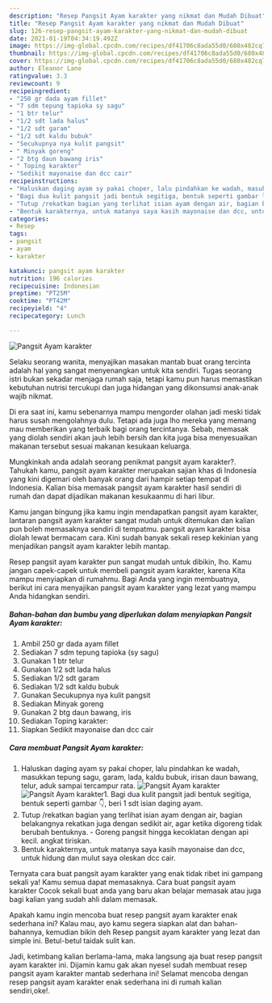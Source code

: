 ```yaml
---
description: "Resep Pangsit Ayam karakter yang nikmat dan Mudah Dibuat"
title: "Resep Pangsit Ayam karakter yang nikmat dan Mudah Dibuat"
slug: 126-resep-pangsit-ayam-karakter-yang-nikmat-dan-mudah-dibuat
date: 2021-01-19T04:34:19.492Z
image: https://img-global.cpcdn.com/recipes/df41706c8ada55d0/680x482cq70/pangsit-ayam-karakter-foto-resep-utama.jpg
thumbnail: https://img-global.cpcdn.com/recipes/df41706c8ada55d0/680x482cq70/pangsit-ayam-karakter-foto-resep-utama.jpg
cover: https://img-global.cpcdn.com/recipes/df41706c8ada55d0/680x482cq70/pangsit-ayam-karakter-foto-resep-utama.jpg
author: Eleanor Lane
ratingvalue: 3.3
reviewcount: 9
recipeingredient:
- "250 gr dada ayam fillet"
- "7 sdm tepung tapioka sy sagu"
- "1 btr telur"
- "1/2 sdt lada halus"
- "1/2 sdt garam"
- "1/2 sdt kaldu bubuk"
- "Secukupnya nya kulit pangsit"
- " Minyak goreng"
- "2 btg daun bawang iris"
- " Toping karakter"
- "Sedikit mayonaise dan dcc cair"
recipeinstructions:
- "Haluskan daging ayam sy pakai choper, lalu pindahkan ke wadah, masukkan tepung sagu, garam, lada, kaldu bubuk, irisan daun bawang, telur, aduk sampai tercampur rata."
- "Bagi dua kulit pangsit jadi bentuk segitiga, bentuk seperti gambar 👇, beri 1 sdt isian daging ayam."
- "Tutup /rekatkan bagian yang terlihat isian ayam dengan air, bagian belakangnya rekatkan juga dengan sedikit air, agar ketika digoreng tidak berubah bentuknya.  Goreng pangsit hingga kecoklatan dengan api kecil. angkat tiriskan."
- "Bentuk karakternya, untuk matanya saya kasih mayonaise dan dcc, untuk hidung dan mulut saya oleskan dcc cair."
categories:
- Resep
tags:
- pangsit
- ayam
- karakter

katakunci: pangsit ayam karakter 
nutrition: 196 calories
recipecuisine: Indonesian
preptime: "PT25M"
cooktime: "PT42M"
recipeyield: "4"
recipecategory: Lunch

---
```



![Pangsit Ayam karakter](https://img-global.cpcdn.com/recipes/df41706c8ada55d0/680x482cq70/pangsit-ayam-karakter-foto-resep-utama.jpg)

Selaku seorang wanita, menyajikan masakan mantab buat orang tercinta adalah hal yang sangat menyenangkan untuk kita sendiri. Tugas seorang istri bukan sekadar menjaga rumah saja, tetapi kamu pun harus memastikan kebutuhan nutrisi tercukupi dan juga hidangan yang dikonsumsi anak-anak wajib nikmat.

Di era  saat ini, kamu sebenarnya mampu mengorder olahan jadi meski tidak harus susah mengolahnya dulu. Tetapi ada juga lho mereka yang memang mau memberikan yang terbaik bagi orang tercintanya. Sebab, memasak yang diolah sendiri akan jauh lebih bersih dan kita juga bisa menyesuaikan makanan tersebut sesuai makanan kesukaan keluarga. 



Mungkinkah anda adalah seorang penikmat pangsit ayam karakter?. Tahukah kamu, pangsit ayam karakter merupakan sajian khas di Indonesia yang kini digemari oleh banyak orang dari hampir setiap tempat di Indonesia. Kalian bisa memasak pangsit ayam karakter hasil sendiri di rumah dan dapat dijadikan makanan kesukaanmu di hari libur.

Kamu jangan bingung jika kamu ingin mendapatkan pangsit ayam karakter, lantaran pangsit ayam karakter sangat mudah untuk ditemukan dan kalian pun boleh memasaknya sendiri di tempatmu. pangsit ayam karakter bisa diolah lewat bermacam cara. Kini sudah banyak sekali resep kekinian yang menjadikan pangsit ayam karakter lebih mantap.

Resep pangsit ayam karakter pun sangat mudah untuk dibikin, lho. Kamu jangan capek-capek untuk membeli pangsit ayam karakter, karena Kita mampu menyiapkan di rumahmu. Bagi Anda yang ingin membuatnya, berikut ini cara menyajikan pangsit ayam karakter yang lezat yang mampu Anda hidangkan sendiri.

<!--inarticleads1-->

##### Bahan-bahan dan bumbu yang diperlukan dalam menyiapkan Pangsit Ayam karakter:

1. Ambil 250 gr dada ayam fillet
1. Sediakan 7 sdm tepung tapioka (sy sagu)
1. Gunakan 1 btr telur
1. Gunakan 1/2 sdt lada halus
1. Sediakan 1/2 sdt garam
1. Sediakan 1/2 sdt kaldu bubuk
1. Gunakan Secukupnya nya kulit pangsit
1. Sediakan  Minyak goreng
1. Gunakan 2 btg daun bawang, iris
1. Sediakan  Toping karakter:
1. Siapkan Sedikit mayonaise dan dcc cair




<!--inarticleads2-->

##### Cara membuat Pangsit Ayam karakter:

1. Haluskan daging ayam sy pakai choper, lalu pindahkan ke wadah, masukkan tepung sagu, garam, lada, kaldu bubuk, irisan daun bawang, telur, aduk sampai tercampur rata.
<img src="https://img-global.cpcdn.com/steps/4c6d6792d036ac0d/160x128cq70/pangsit-ayam-karakter-langkah-memasak-1-foto.jpg" alt="Pangsit Ayam karakter"><img src="https://img-global.cpcdn.com/steps/daab4299b9687450/160x128cq70/pangsit-ayam-karakter-langkah-memasak-1-foto.jpg" alt="Pangsit Ayam karakter">1. Bagi dua kulit pangsit jadi bentuk segitiga, bentuk seperti gambar 👇, beri 1 sdt isian daging ayam.
1. Tutup /rekatkan bagian yang terlihat isian ayam dengan air, bagian belakangnya rekatkan juga dengan sedikit air, agar ketika digoreng tidak berubah bentuknya.  - Goreng pangsit hingga kecoklatan dengan api kecil. angkat tiriskan.
1. Bentuk karakternya, untuk matanya saya kasih mayonaise dan dcc, untuk hidung dan mulut saya oleskan dcc cair.




Ternyata cara buat pangsit ayam karakter yang enak tidak ribet ini gampang sekali ya! Kamu semua dapat memasaknya. Cara buat pangsit ayam karakter Cocok sekali buat anda yang baru akan belajar memasak atau juga bagi kalian yang sudah ahli dalam memasak.

Apakah kamu ingin mencoba buat resep pangsit ayam karakter enak sederhana ini? Kalau mau, ayo kamu segera siapkan alat dan bahan-bahannya, kemudian bikin deh Resep pangsit ayam karakter yang lezat dan simple ini. Betul-betul taidak sulit kan. 

Jadi, ketimbang kalian berlama-lama, maka langsung aja buat resep pangsit ayam karakter ini. Dijamin kamu gak akan nyesel sudah membuat resep pangsit ayam karakter mantab sederhana ini! Selamat mencoba dengan resep pangsit ayam karakter enak sederhana ini di rumah kalian sendiri,oke!.

